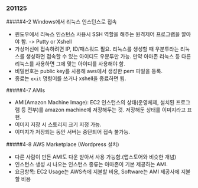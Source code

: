 ### 201125
#####4-2 Windows에서 리눅스 인스턴스로 접속
- 윈도우에서 리눅스 인스턴스 사용시 SSH 역할을 해주는 원격제어 프로그램을 깔아야 함. -> Putty or Xshell
- 가상머신에 접속하려면 IP, ID/패스워드 필요. 리눅스를 생성할 때 우분투라는 리눅스를 생성하면 접속할 수 있는 아이디도 우분투만 가능. 만약 아마존 리눅스 등 다른 리눅스를 사용하면 그에 맞는 아이디를 사용해야 함.
- 비밀번호는 public key를 사용해 aws에서 생성한 pem 파일을 등록.
- 종료는 `exit` 명령어를 쓰거나 xshell을 종료하면 됨.

#####4-7 AMIs
- AMI(Amazon Machine Image): EC2 인스턴스의 상태(운영체제, 설치된 프로그램 등 전부)를 amazon machine에 저장해두는 것. 저장해둔 상태를 이미지라고 표현.
- 이미지 저장 시 스토리지 크기 지정 가능.
- 이미지가 저장되는 동안 서버는 중단되어 접속 불가능.

#####4-8 AWS Marketplace (Wordpress 설치)
- 다른 사람이 만든 AMI도 다운 받아서 사용 가능함.(앱스토어와 비슷한 개념)
- 인스턴스 생성 시 나오는 인스턴스 종류는 아마존이 기본 제공하는 AMI.
- 요금항목: EC2 Usage는 AWS측에 지불할 비용, Software는 AMI 제공사에 지불할 비용
